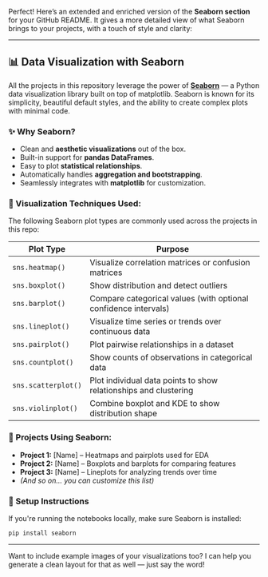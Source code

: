 Perfect! Here’s an extended and enriched version of the **Seaborn section** for your GitHub README. It gives a more detailed view of what Seaborn brings to your projects, with a touch of style and clarity:

---

## 📊 Data Visualization with Seaborn

All the projects in this repository leverage the power of **[Seaborn](https://seaborn.pydata.org/)** — a Python data visualization library built on top of matplotlib. Seaborn is known for its simplicity, beautiful default styles, and the ability to create complex plots with minimal code.

### ✨ Why Seaborn?
- Clean and **aesthetic visualizations** out of the box.
- Built-in support for **pandas DataFrames**.
- Easy to plot **statistical relationships**.
- Automatically handles **aggregation and bootstrapping**.
- Seamlessly integrates with **matplotlib** for customization.

### 📌 Visualization Techniques Used:
The following Seaborn plot types are commonly used across the projects in this repo:

| Plot Type       | Purpose                                                                 |
|-----------------|-------------------------------------------------------------------------|
| `sns.heatmap()` | Visualize correlation matrices or confusion matrices                    |
| `sns.boxplot()` | Show distribution and detect outliers                                   |
| `sns.barplot()` | Compare categorical values (with optional confidence intervals)         |
| `sns.lineplot()`| Visualize time series or trends over continuous data                    |
| `sns.pairplot()`| Plot pairwise relationships in a dataset                                |
| `sns.countplot()`| Show counts of observations in categorical data                        |
| `sns.scatterplot()`| Plot individual data points to show relationships and clustering     |
| `sns.violinplot()`| Combine boxplot and KDE to show distribution shape                    |

### 📁 Projects Using Seaborn:
- **Project 1:** [Name] – Heatmaps and pairplots used for EDA
- **Project 2:** [Name] – Boxplots and barplots for comparing features
- **Project 3:** [Name] – Lineplots for analyzing trends over time
- *(And so on… you can customize this list)*

### 🔧 Setup Instructions
If you're running the notebooks locally, make sure Seaborn is installed:

```bash
pip install seaborn
```

---

Want to include example images of your visualizations too? I can help you generate a clean layout for that as well — just say the word!
